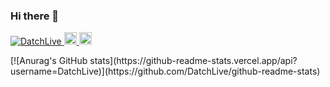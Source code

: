 ### Hi there 👋
<p align="left"> 
  <a href="https://github.com/DatchLive/DatchLive/">
    <img src="https://komarev.com/ghpvc/?username=DatchLive" alt="DatchLive" />
  </a>
  <a href="http://twitter.com/datchlive">
    <img height="20" src="https://img.shields.io/twitter/follow/datchlive?label=Twitter&logo=twitter&style=flat" />
  </a>
  <a href="https://github.com/DatchLive">
    <img height="20" src="https://img.shields.io/github/followers/DatchLive?label=follow&logo=github&style=flat" />
  </a>
</p>
[![Anurag's GitHub stats](https://github-readme-stats.vercel.app/api?username=DatchLive)](https://github.com/DatchLive/github-readme-stats)


<!--
**DatchLive/DatchLive** is a ✨ _special_ ✨ repository because its `README.md` (this file) appears on your GitHub profile.

Here are some ideas to get you started:

- 🔭 I’m currently working on ...
- 🌱 I’m currently learning ...
- 👯 I’m looking to collaborate on ...
- 🤔 I’m looking for help with ...
- 💬 Ask me about ...
- 📫 How to reach me: ...
- 😄 Pronouns: ...
- ⚡ Fun fact: ...
-->
